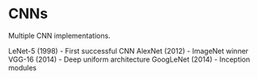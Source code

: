 # CNNs
Multiple CNN implementations.



LeNet-5 (1998) - First successful CNN
AlexNet (2012) - ImageNet winner
VGG-16 (2014) - Deep uniform architecture
GoogLeNet (2014) - Inception modules
